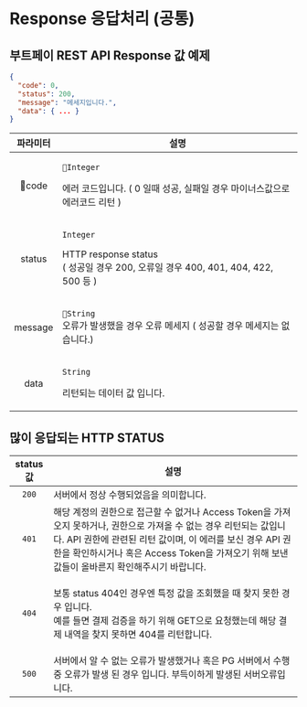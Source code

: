 # Response 응답처리 (공통)

## 부트페이 REST API Response 값 예제

```json
{
  "code": 0,
  "status": 200,
  "message": "메세지입니다.",
  "data": { ... }
}
```

|   파라미터  | 설명                                                                                                           |
| :-----: | ------------------------------------------------------------------------------------------------------------ |
|  code  | <p><code>Integer</code>  </p><p>에러 코드입니다. ( 0 일때 성공, 실패일 경우 마이너스값으로 에러코드 리턴 )</p>                           |
|  status | <p><code>Integer</code> </p><p>HTTP response status <br>( 성공일 경우 200, 오류일 경우 400, 401, 404, 422, 500 등 )</p> |
| message | <p><code>String</code> <br>오류가 발생했을 경우 오류 메세지 ( 성공할 경우 메세지는 없습니다.)</p>                                      |
|   data  | <p><code>String</code>  </p><p>리턴되는 데이터 값 입니다.</p>                                                           |

## 많이 응답되는 HTTP STATUS

| status 값 | 설명                                                                                                                                                                          |
| :------: | --------------------------------------------------------------------------------------------------------------------------------------------------------------------------- |
|   `200`  | 서버에서 정상 수행되었음을 의미합니다.                                                                                                                                                       |
|   `401`  | 해당 계정의 권한으로 접근할 수 없거나 Access Token을 가져오지 못하거나, 권한으로 가져올 수 없는 경우 리턴되는 값입니다. API 권한에 관련된 리턴 값이며, 이 에러를 보신 경우 API 권한을 확인하시거나 혹은 Access Token을 가져오기 위해 보낸 값들이 올바른지 확인해주시기 바랍니다. |
|   `404`  | <p>보통 status 404인 경우엔 특정 값을 조회했을 때 찾지 못한 경우 입니다. <br>예를 들면 결제 검증을 하기 위해 GET으로 요청했는데 해당 결제 내역을 찾지 못하면 404를 리턴합니다.</p>                                                        |
|   `500`  | 서버에서 알 수 없는 오류가 발생했거나 혹은 PG 서버에서 수행 중 오류가 발생 된 경우 입니다. 부득이하게 발생된 서버오류입니다.                                                                                                   |

